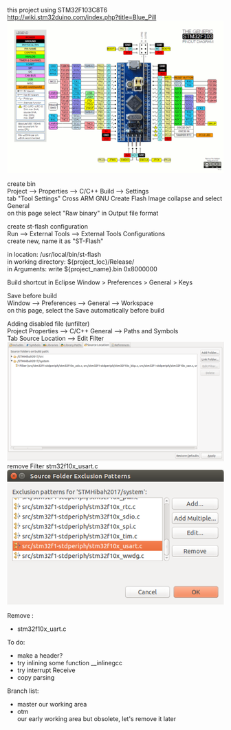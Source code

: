 this project using STM32F103C8T6  
http://wiki.stm32duino.com/index.php?title=Blue_Pill  
![Image of Blue pill](docs/Bluepillpinout.gif)  

create bin  
Project --> Properties --> C/C++ Build --> Settings  
tab "Tool Settings" Cross ARM GNU Create Flash Image collapse and select General  
on this page select "Raw binary" in Output file format  

create st-flash configuration  
Run --> External Tools --> External Tools Configurations  
create new, name it as "ST-Flash"  

in location: /usr/local/bin/st-flash  
in working directory: ${project_loc}/Release/   
in Arguments: write ${project_name}.bin 0x8000000  

  
Build shortcut in Eclipse
Window > Preferences > General > Keys

Save before build  
Window --> Preferences --> General --> Workspace  
on this page, select the Save automatically before build  

Adding disabled file (unfilter)  
Project Properties --> C/C++ General --> Paths and Symbols  
Tab Source Location --> Edit Filter
![Image of Path And Symbols](docs/PathAndSymbols.png)
remove Filter stm32f10x_usart.c  
![Image of Edit Filter](docs/EditFilter.png)

Remove :  
- stm32f10x_uart.c  

To do: 
- make a header? 
- try inlining some function __inlinegcc
- try interrupt Receive
- copy parsing

Branch list:  
- master
our working area  
- otm  
our early working area but obsolete, let's remove it later  

